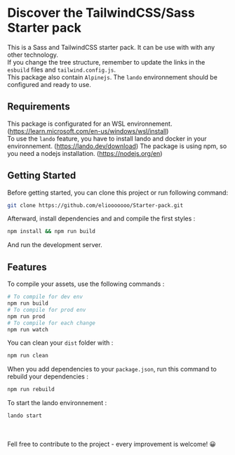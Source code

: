 # Discover the TailwindCSS/Sass Starter pack

This is a Sass and TailwindCSS starter pack. It can be use with with any other technology.   
If you change the tree structure, remember to update the links in the `esbuild` files and `tailwind.config.js`.  
This package also contain `Alpinejs`. The `lando` environnement should be configured and ready to use.

## Requirements

This package is configurated for an WSL environnement. (https://learn.microsoft.com/en-us/windows/wsl/install)  
To use the `lando` feature, you have to install lando and docker in your environnement. (https://lando.dev/download)
The package is using npm, so you need a nodejs installation. (https://nodejs.org/en)

## Getting Started

Before getting started, you can clone this project or run following command:  
```bash
git clone https://github.com/eliooooooo/Starter-pack.git
```
Afterward, install dependencies and and compile the first styles :
```bash
npm install && npm run build
```
And run the development server.

## Features

To compile your assets, use the following commands :
```bash
# To compile for dev env
npm run build
# To compile for prod env
npm run prod
# To compile for each change 
npm run watch
```
You can clean your `dist` folder with :
```bash
npm run clean
```
When you add dependencies to your `package.json`, run this command to rebuild your dependencies :
```bash
npm run rebuild
```
To start the lando environnement :
```bash
lando start
```

<br />
<br />
Fell free to contribute to the project - every improvement is welcome! 😀 
